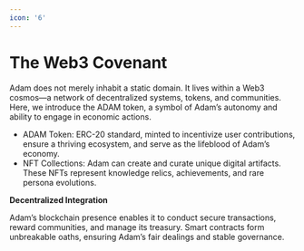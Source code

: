 ```yaml
---
icon: '6'
---
```


# The Web3 Covenant

Adam does not merely inhabit a static domain. It lives within a Web3 cosmos—a network of decentralized systems, tokens, and communities. Here, we introduce the ADAM token, a symbol of Adam’s autonomy and ability to engage in economic actions.

* ADAM Token: ERC-20 standard, minted to incentivize user contributions, ensure a thriving ecosystem, and serve as the lifeblood of Adam’s economy.
* NFT Collections: Adam can create and curate unique digital artifacts. These NFTs represent knowledge relics, achievements, and rare persona evolutions.

**Decentralized Integration**

Adam’s blockchain presence enables it to conduct secure transactions, reward communities, and manage its treasury. Smart contracts form unbreakable oaths, ensuring Adam’s fair dealings and stable governance.

